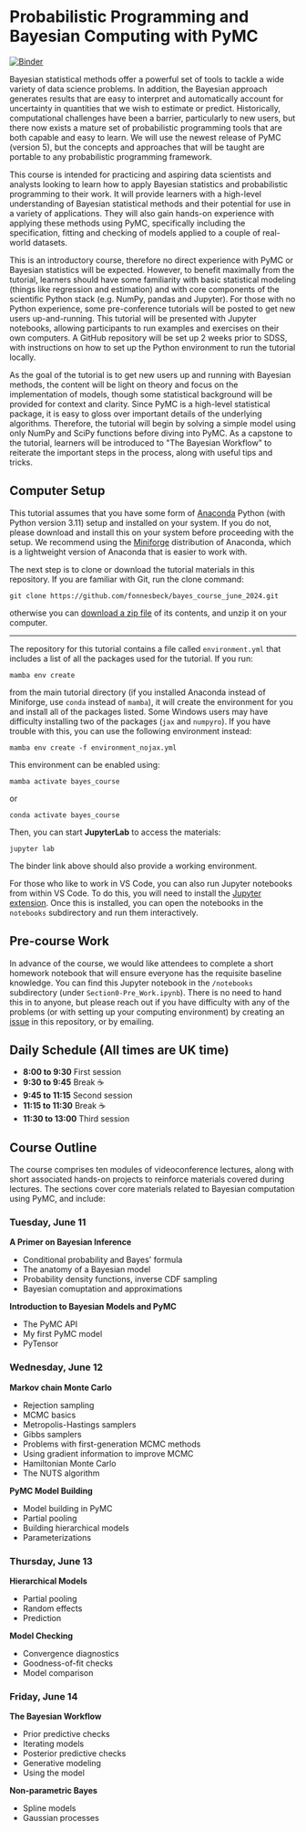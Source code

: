 # Probabilistic Programming and Bayesian Computing with PyMC

[![Binder](https://mybinder.org/badge_logo.svg)](https://mybinder.org/v2/gh/fonnesbeck/bayes_course_june_2024/main) 

Bayesian statistical methods offer a powerful set of tools to tackle a wide variety of data science problems. In addition, the Bayesian approach generates results that are easy to interpret and automatically account for uncertainty in quantities that we wish to estimate or predict. Historically, computational challenges have been a barrier, particularly to new users, but there now exists a mature set of probabilistic programming tools that are both capable and easy to learn. We will use the newest release of PyMC (version 5), but the concepts and approaches that will be taught are portable to any probabilistic programming framework.

This course is intended for practicing and aspiring data scientists and analysts looking to learn how to apply Bayesian statistics and probabilistic programming to their work. It will provide learners with a high-level understanding of Bayesian statistical methods and their potential for use in a variety of applications. They will also gain hands-on experience with applying these methods using PyMC, specifically including the specification, fitting and checking of models applied to a couple of real-world datasets.

This is an introductory course, therefore no direct experience with PyMC or Bayesian statistics will be expected. However, to benefit maximally from the tutorial, learners should have some familiarity with basic statistical modeling (things like regression and estimation) and with core components of the scientific Python stack (e.g. NumPy, pandas and Jupyter). For those with no Python experience, some pre-conference tutorials will be posted to get new users up-and-running. This tutorial will be presented with Jupyter notebooks, allowing participants to run examples and exercises on their own computers. A GitHub repository will be set up 2 weeks prior to SDSS, with instructions on how to set up the Python environment to run the tutorial locally.

As the goal of the tutorial is to get new users up and running with Bayesian methods, the content will be light on theory and focus on the implementation of models, though some statistical background will be provided for context and clarity. Since PyMC is a high-level statistical package, it is easy to gloss over important details of the underlying algorithms. Therefore, the tutorial will begin by solving a simple model using only NumPy and SciPy functions before diving into PyMC. As a capstone to the tutorial, learners will be introduced to "The Bayesian Workflow" to reiterate the important steps in the process, along with useful tips and tricks.

## Computer Setup

This tutorial assumes that you have some form of [Anaconda](https://www.anaconda.com/products/individual#download-section) Python (with Python version 3.11) setup and installed on your system. If you do not, please download and install this on your system before proceeding with the setup. We recommend using the [Miniforge](https://github.com/conda-forge/miniforge#download) distribution of Anaconda, which is a lightweight version of Anaconda that is easier to work with.

The next step is to clone or download the tutorial materials in this repository. If you are familiar with Git, run the clone command:

    git clone https://github.com/fonnesbeck/bayes_course_june_2024.git

otherwise you can [download a zip file](https://github.com/fonnesbeck/bayes_course_june_2024/archive/main.zip) of its contents, and unzip it on your computer.
***
The repository for this tutorial contains a file called `environment.yml` that includes a list of all the packages used for the tutorial. If you run:

    mamba env create

from the main tutorial directory (if you installed Anaconda instead of Miniforge, use `conda` instead of `mamba`), it will create the environment for you and install all of the packages listed. Some Windows users may have difficulty installing two of the packages (`jax` and `numpyro`). If you have trouble with this, you can use the following environment instead:

    mamba env create -f environment_nojax.yml

This environment can be enabled using:

    mamba activate bayes_course  

or 
    
    conda activate bayes_course

Then, you can start **JupyterLab** to access the materials:

    jupyter lab

The binder link above should also provide a working environment.

For those who like to work in VS Code, you can also run Jupyter notebooks from within VS Code. To do this, you will need to install the [Jupyter extension](https://marketplace.visualstudio.com/items?itemName=ms-toolsai.jupyter). Once this is installed, you can open the notebooks in the `notebooks` subdirectory and run them interactively.

## Pre-course Work

In advance of the course, we would like attendees to complete a short homework notebook that will ensure everyone has the requisite baseline knowledge. You can find this Jupyter notebook in the `/notebooks` subdirectory (under `Section0-Pre_Work.ipynb`). There is no need to hand this in to anyone, but please reach out if you have difficulty with any of the problems (or with setting up your computing environment) by creating an [issue](https://github.com/fonnesbeck/bayes_course_june_2024/issues) in this repository, or by emailing.

## Daily Schedule (All times are UK time)

- **8:00 to 9:30** First session
- **9:30 to 9:45** Break ☕
- **9:45 to 11:15** Second session
- **11:15 to 11:30** Break ☕
- **11:30 to 13:00** Third session

## Course Outline

The course comprises ten modules of videoconference lectures, along with short associated hands-on projects to reinforce materials covered during lectures. The sections cover core materials related to Bayesian computation using PyMC, and include:

### Tuesday, June 11

**A Primer on Bayesian Inference**
- Conditional probability and Bayes' formula
- The anatomy of a Bayesian model
- Probability density functions, inverse CDF sampling
- Bayesian comuptation and approximations

**Introduction to Bayesian Models and PyMC** 
- The PyMC API
- My first PyMC model
- PyTensor
  
### Wednesday, June 12

**Markov chain Monte Carlo** 
- Rejection sampling
- MCMC basics
- Metropolis-Hastings samplers
- Gibbs samplers
- Problems with first-generation MCMC methods
- Using gradient information to improve MCMC
- Hamiltonian Monte Carlo
- The NUTS algorithm

**PyMC Model Building**
- Model building in PyMC
- Partial pooling
- Building hierarchical models
- Parameterizations

### Thursday, June 13

**Hierarchical Models**
- Partial pooling
- Random effects
- Prediction

**Model Checking**
- Convergence diagnostics
- Goodness-of-fit checks
- Model comparison

### Friday, June 14

**The Bayesian Workflow** 
- Prior predictive checks
- Iterating models
- Posterior predictive checks
- Generative modeling
- Using the model

**Non-parametric Bayes** 
- Spline models
- Gaussian processes